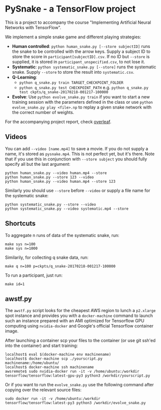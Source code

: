 # PySnake - a TensorFlow project

This is a project to accompany the course "Implementing Artificial Neural Networks with TensorFlow".

We implement a simple snake game and different playing strategies:

- **Human controlled**: `python human_snake.py [--store subjectID]` runs the snake to be controlled with the arrow keys. Supply a subject ID to store the score in `participant[subjectID].csv`. If no ID but `--store` is supplied, it is stored in `participant_unspecified.csv`, to not lose it.
- **Systematic**: `python systematic_snake.py [--store]` runs the systematic snake. Supply `--store` to store the result into `systematic.csv`.
- **Q-Learning**:
  - `python q_snake.py train TARGET_CHECKPOINT_FOLDER`
  - `python q_snake.py test CHECKPOINT_PATH` e.g. `python q_snake.py test ckpts/q_snake-20170218-001217-100000`
- **Evolve**: Use `python evolve_snake.py train` if you want to start a new training session with the parameters defined in the class or use `python evolve_snake.py play <file>.np` to replay a given snake network with the correct number of weights.

For the accompanying project report, check [overleaf](https://www.overleaf.com/8169167cgrvhvrwfbqs).


## Videos
You can add `--video [name.mp4]` to save a movie. If you do not supply a name, it's stored as `pysnake.mp4`. This is not perfect yet, but it's there. Note that if you use this in conjunction with `--store subject` you should fully specify all but the last argument:

    python human_snake.py --video human.mp4 --store
    python human_snake.py --store 123 --video
    python human_snake.py --video human.mp4 --store 123

Similarly you should use `--store` before `--video` or supply a file name for the systematic snake:

    python systematic_snake.py --store --video
    python systematic_snake.py --video systematic.mp4 --store


## Shortcuts
To aggregate n runs of data of the systematic snake, run:

    make sys n=100
    make sys n=1000

Similarily, for collecting q snake data, run:

    make q n=100 p=ckpts/q_snake-20170218-001217-100000

To run a participant, just run:

    make id=1


## awstf.py
The `awstf.py` script looks for the cheapest AWS region to lunch a `p2.xlarge` spot instance and provides you with a `docker-machine` command to launch such an instance prepared with an AMI optimized for Tensorflow GPU computing using `nvidia-docker` and Google's official Tensorflow container image.

After launching a container scp your files to the container (or use git ssh'ed into the container) and start training:

```
localhost$ eval $(docker-machine env machinename)
localhost$ docker-machine scp ./yourscript.py machinename:/home/ubuntu/
localhost$ docker-machine ssh machinename
awsremote$ sudo nvidia-docker run -it -v /home/ubuntu:/workdir tensorflow/tensorflow:latest-gpu-py3 python3 /workdir/yourscript.py
```
Or if you want to run the `evolve_snake.py` use the following command after copying over the relevant source files:
```
sudo docker run -it -v /home/ubuntu:/workdir tensorflow/tensorflow:latest-py3 python3 /workdir/evolve_snake.py
```

